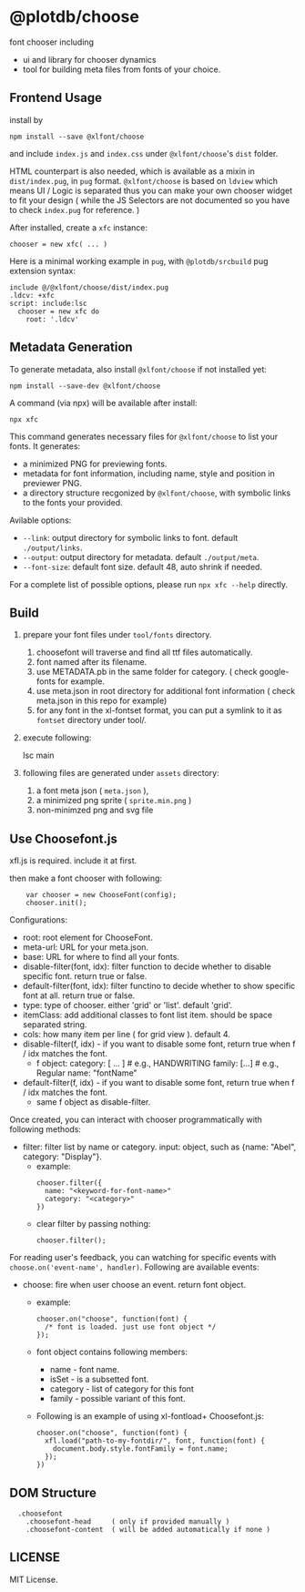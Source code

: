 # @plotdb/choose

font chooser including

 - ui and library for chooser dynamics
 - tool for building meta files from fonts of your choice.


## Frontend Usage

install by

    npm install --save @xlfont/choose

and include `index.js` and `index.css` under `@xlfont/choose`'s `dist` folder.

HTML counterpart is also needed, which is available as a mixin in `dist/index.pug`, in `pug` format. `@xlfont/choose` is based on `ldview` which means UI / Logic is separated thus you can make your own chooser widget to fit your design ( while the JS Selectors are not documented so you have to check `index.pug` for reference. )

After installed, create a `xfc` instance:

    chooser = new xfc( ... )

Here is a minimal working example in `pug`, with `@plotdb/srcbuild` pug extension syntax:

    include @/@xlfont/choose/dist/index.pug
    .ldcv: +xfc
    script: include:lsc
      chooser = new xfc do
        root: '.ldcv'

## Metadata Generation

To generate metadata, also install `@xlfont/choose` if not installed yet:

    npm install --save-dev @xlfont/choose

A command (via npx) will be available after install:

    npx xfc

This command generates necessary files for `@xlfont/choose` to list your fonts. It generates:

 - a minimized PNG for previewing fonts.
 - metadata for font information, including name, style and position in previewer PNG.
 - a directory structure recgonized by `@xlfont/choose`, with symbolic links to the fonts your provided. 

Avilable options:

 - `--link`: output directory for symbolic links to font. default `./output/links`.
 - `--output`: output directory for metadata. default `./output/meta`.
 - `--font-size`: default font size. default 48, auto shrink if needed.

For a complete list of possible options, please run `npx xfc --help` directly.


## Build 

1. prepare your font files under ```tool/fonts``` directory.
    1. choosefont will traverse and find all ttf files automatically.
    2. font named after its filename.
    3. use METADATA.pb in the same folder for category. ( check google-fonts for example.
    4. use meta.json in root directory for additional font information ( check meta.json in this repo for example)
    5. for any font in the xl-fontset format, you can put a symlink to it as ```fontset``` directory under tool/.
2. execute following:

    lsc main

3. following files are generated under ```assets``` directory:
    1. a font meta json ( ```meta.json``` ),
    2. a minimized png sprite ( ```sprite.min.png``` )
    3. non-minimzed png and svg file


## Use Choosefont.js

xfl.js is required. include it at first.

then make a font chooser with following:

```
    var chooser = new ChooseFont(config);
    chooser.init();
```

Configurations:

 * root: root element for ChooseFont.
 * meta-url: URL for your meta.json.
 * base: URL for where to find all your fonts.
 * disable-filter(font, idx): filter function to decide whether to disable specific font. return true or false.
 * default-filter(font, idx): filter functino to decide whether to show specific font at all. return true or false.
 * type: type of chooser. either 'grid' or 'list'. default 'grid'.
 * itemClass: add additional classes to font list item. should be space separated string.
 * cols: how many item per line ( for grid view ). default 4.
 * disable-filter(f, idx) - if you want to disable some font, return true when f / idx matches the font.
   - f object:
     category: [ ... ] # e.g., HANDWRITING
     family: [...] # e.g., Regular
     name: "fontName"
 * default-filter(f, idx) - if you want to disable some font, return true when f / idx matches the font.
   - same f object as disable-filter.

Once created, you can interact with chooser programmatically with following methods:

 * filter: filter list by name or category. input: object, such as {name: "Abel", category: "Display"}.
   - example:
     ```
     chooser.filter({
       name: "<keyword-for-font-name>"
       category: "<category>"
     })
     ```
   - clear filter by passing nothing:
     ```
     chooser.filter();
     ```

For reading user's feedback, you can watching for specific events with ```choose.on('event-name', handler)```. Following are available events:

 * choose: fire when user choose an event. return font object.
   - example:
     ```
     chooser.on("choose", function(font) {
       /* font is loaded. just use font object */
     });
     ```
   - font object contains following members:
     * name - font name.
     * isSet - is a subsetted font.
     * category - list of category for this font
     * family - possible variant of this font.

   - Following is an example of using xl-fontload+ Choosefont.js:
     ```
     chooser.on("choose", function(font) {
       xfl.load("path-to-my-fontdir/", font, function(font) {
         document.body.style.fontFamily = font.name;
       });
     })
     ```


## DOM Structure

```
  .choosefont
    .choosefont-head     ( only if provided manually )
    .choosefont-content  ( will be added automatically if none )
```


## LICENSE

MIT License.

